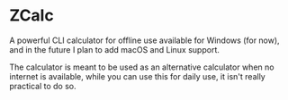 # ZCalc
A powerful CLI calculator for offline use available for Windows (for now), and in the future I plan to add macOS and Linux support.

The calculator is meant to be used as an alternative calculator when no internet is available, while you can use this for daily use, it isn't really practical to do so.
